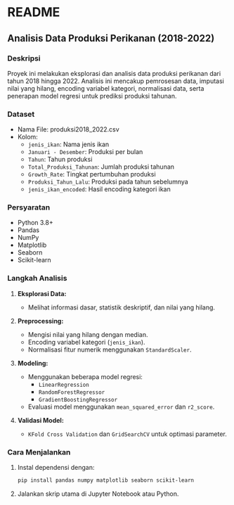 # README

## Analisis Data Produksi Perikanan (2018-2022)

### Deskripsi

Proyek ini melakukan eksplorasi dan analisis data produksi perikanan dari tahun 2018 hingga 2022. Analisis ini mencakup pemrosesan data, imputasi nilai yang hilang, encoding variabel kategori, normalisasi data, serta penerapan model regresi untuk prediksi produksi tahunan.

### Dataset

- Nama File: produksi2018\_2022.csv
- Kolom:
  - `jenis_ikan`: Nama jenis ikan
  - `Januari - Desember`: Produksi per bulan
  - `Tahun`: Tahun produksi
  - `Total_Produksi_Tahunan`: Jumlah produksi tahunan
  - `Growth_Rate`: Tingkat pertumbuhan produksi
  - `Produksi_Tahun_Lalu`: Produksi pada tahun sebelumnya
  - `jenis_ikan_encoded`: Hasil encoding kategori ikan

### Persyaratan

- Python 3.8+
- Pandas
- NumPy
- Matplotlib
- Seaborn
- Scikit-learn

### Langkah Analisis

1. **Eksplorasi Data:**

   - Melihat informasi dasar, statistik deskriptif, dan nilai yang hilang.

2. **Preprocessing:**

   - Mengisi nilai yang hilang dengan median.
   - Encoding variabel kategori (`jenis_ikan`).
   - Normalisasi fitur numerik menggunakan `StandardScaler`.

3. **Modeling:**

   - Menggunakan beberapa model regresi:
     - `LinearRegression`
     - `RandomForestRegressor`
     - `GradientBoostingRegressor`
   - Evaluasi model menggunakan `mean_squared_error` dan `r2_score`.

4. **Validasi Model:**

   - `KFold Cross Validation` dan `GridSearchCV` untuk optimasi parameter.

### Cara Menjalankan

1. Instal dependensi dengan:
   ```bash
   pip install pandas numpy matplotlib seaborn scikit-learn
   ```
2. Jalankan skrip utama di Jupyter Notebook atau Python.
